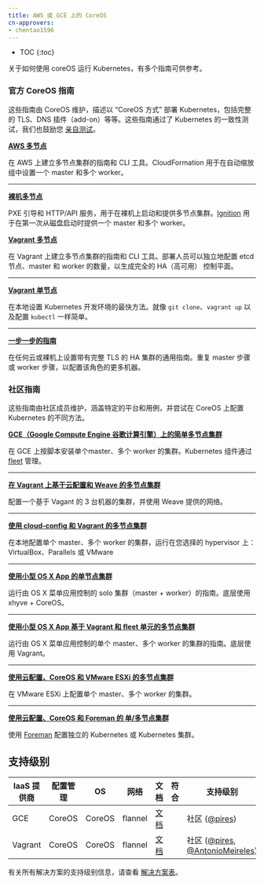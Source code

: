 ```yaml
---
title: AWS 或 GCE 上的 CoreOS
cn-approvers:
- chentao1596
---
```



* TOC
{:toc}


关于如何使用 coreOS 运行 Kubernetes，有多个指南可供参考。


### 官方 CoreOS 指南


这些指南由 CoreOS 维护，描述以 “CoreOS 方式” 部署 Kubernetes，包括完整的 TLS、DNS 插件（add-on）等等。这些指南通过了 Kubernetes 的一致性测试，我们也鼓励您 [亲自测试](https://coreos.com/kubernetes/docs/latest/conformance-tests.html)。


[**AWS 多节点**](https://coreos.com/kubernetes/docs/latest/kubernetes-on-aws.html)


在 AWS 上建立多节点集群的指南和 CLI 工具。CloudFormation 用于在自动缩放组中设置一个 master 和多个 worker。

<hr/>


[**裸机多节点**](https://coreos.com/kubernetes/docs/latest/kubernetes-on-baremetal.html#automated-provisioning)


PXE 引导和 HTTP/API 服务，用于在裸机上启动和提供多节点集群。[Ignition](https://coreos.com/ignition/docs/latest/) 用于在第一次从磁盘启动时提供一个 master 和多个 worker。


[**Vagrant 多节点**](https://coreos.com/kubernetes/docs/latest/kubernetes-on-vagrant.html)


在 Vagrant 上建立多节点集群的指南和 CLI 工具。部署人员可以独立地配置 etcd 节点、master 和 worker 的数量，以生成完全的 HA（高可用） 控制平面。

<hr/>


[**Vagrant 单节点**](https://coreos.com/kubernetes/docs/latest/kubernetes-on-vagrant-single.html)


在本地设置 Kubernetes 开发环境的最快方法。就像 `git clone`、`vagrant up` 以及配置 `kubectl` 一样简单。

<hr/>


[**一步一步的指南**](https://coreos.com/kubernetes/docs/latest/getting-started.html)


在任何云或裸机上设置带有完整 TLS 的 HA 集群的通用指南。重复 master 步骤或 worker 步骤，以配置该角色的更多机器。


### 社区指南


这些指南由社区成员维护，涵盖特定的平台和用例，并尝试在 CoreOS 上配置 Kubernetes 的不同方法。


[**GCE（Google Compute Engine 谷歌计算引擎）上的简单多节点集群**](https://github.com/rimusz/coreos-multi-node-k8s-gce/blob/master/README.md)


在 GCE 上按脚本安装单个master、多个 worker 的集群。Kubernetes 组件通过 [fleet](https://github.com/coreos/fleet) 管理。

<hr/>


[**在 Vagrant 上基于云配置和 Weave 的多节点集群**](https://github.com/errordeveloper/weave-demos/blob/master/poseidon/README.md)


配置一个基于 Vagant 的 3 台机器的集群，并使用 Weave 提供的网络。

<hr/>


[**使用 cloud-config 和 Vagrant 的多节点集群**](https://github.com/pires/kubernetes-vagrant-coreos-cluster/blob/master/README.md)


在本地配置单个 master、多个 worker 的集群，运行在您选择的 hypervisor 上：VirtualBox、Parallels 或 VMware

<hr/>


[**使用小型 OS X App 的单节点集群**](https://github.com/rimusz/kube-solo-osx/blob/master/README.md)


运行由 OS X 菜单应用控制的 solo 集群（master + worker）的指南。底层使用 xhyve + CoreOS。

<hr/>


[**使用小型 OS X App 基于 Vagrant 和 fleet 单元的多节点集群**](https://github.com/rimusz/coreos-osx-gui-kubernetes-cluster/blob/master/README.md)


运行由 OS X 菜单应用控制的单个 master、多个 worker 的集群的指南。底层使用 Vagrant。

<hr/>


[**使用云配置、CoreOS 和 VMware ESXi 的多节点集群**](https://github.com/xavierbaude/VMware-coreos-multi-nodes-Kubernetes)


在 VMware ESXi 上配置单个 master、多个 worker 的集群。

<hr/>


[**使用云配置、CoreOS 和 Foreman 的 单/多节点集群**](https://github.com/johscheuer/theforeman-coreos-kubernetes)


使用 [Foreman](https://theforeman.org) 配置独立的 Kubernetes 或 Kubernetes 集群。


## 支持级别



IaaS 提供商          | 配置管理     | OS     | 网络        | 文档                                              | 符合     | 支持级别
-------------------- | ------------ | ------ | ----------  | ---------------------------------------------     | ---------| ----------------------------
GCE                  | CoreOS       | CoreOS | flannel     | [文档](/docs/getting-started-guides/coreos)                                 |          | 社区 ([@pires](https://github.com/pires))
Vagrant              | CoreOS       | CoreOS | flannel     | [文档](/docs/getting-started-guides/coreos)                                 |          | 社区 ([@pires](https://github.com/pires), [@AntonioMeireles](https://github.com/AntonioMeireles))


有关所有解决方案的支持级别信息，请查看 [解决方案表](/docs/getting-started-guides/#table-of-solutions)。
